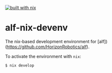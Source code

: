 [![built with nix](https://builtwithnix.org/badge.svg)](https://builtwithnix.org)

# alf-nix-devenv

The nix-based development environment for [alf])(https://github.com/HorizonRobotics/alf).

To activate the environment with `nix`:

```
$ nix develop
```
